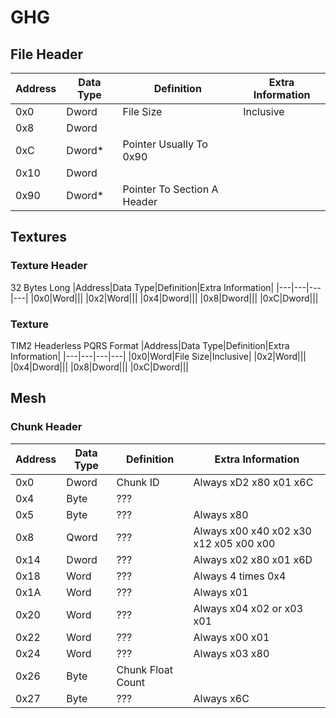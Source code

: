 # GHG

## File Header

|Address|Data Type|Definition|Extra Information|
|---|---|---|---|
|0x0|Dword|File Size|Inclusive|
|0x8|Dword|||
|0xC|Dword*|Pointer Usually To 0x90||
|0x10|Dword|||
|0x90|Dword*|Pointer To Section A Header|

## Textures 

### Texture Header
32 Bytes Long
|Address|Data Type|Definition|Extra Information|
|---|---|---|---|
|0x0|Word|||
|0x2|Word|||
|0x4|Dword|||
|0x8|Dword|||
|0xC|Dword|||

### Texture
TIM2 Headerless PQRS Format
|Address|Data Type|Definition|Extra Information|
|---|---|---|---|
|0x0|Word|File Size|Inclusive|
|0x2|Word|||
|0x4|Dword|||
|0x8|Dword|||
|0xC|Dword|||

## Mesh

### Chunk Header
|Address|Data Type|Definition|Extra Information|
|---|---|---|---|
|0x0|Dword|Chunk ID|Always xD2 x80 x01 x6C|
|0x4|Byte|???||
|0x5|Byte|???|Always x80|
|0x8|Qword|???|Always x00 x40 x02 x30 x12 x05 x00 x00|
|0x14|Dword|???|Always x02 x80 x01 x6D|
|0x18|Word|???|Always 4 times 0x4|
|0x1A|Word|???|Always x01|
|0x20|Word|???|Always x04 x02 or x03 x01|
|0x22|Word|???|Always x00 x01|
|0x24|Word|???|Always x03 x80|
|0x26|Byte|Chunk Float Count||
|0x27|Byte|???|Always x6C|
